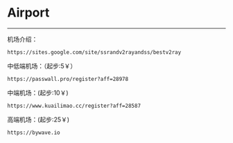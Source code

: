 # Airport

---

机场介绍：

```
https://sites.google.com/site/ssrandv2rayandss/bestv2ray
```

中低端机场：（起步:5￥）

```
https://passwall.pro/register?aff=28978
```

中端机场：(起步:10￥)

```
https://www.kuailimao.cc/register?aff=28587
```

高端机场：(起步:25￥)

```
https://bywave.io
```

